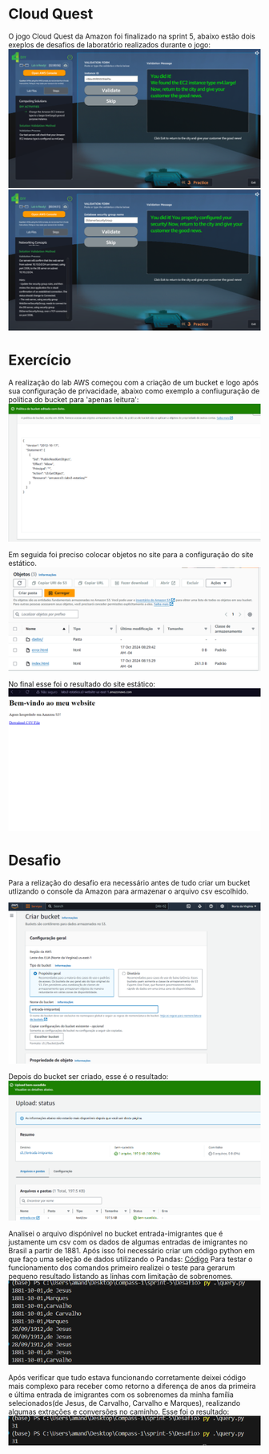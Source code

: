 # Cloud Quest

O jogo Cloud Quest da Amazon foi finalizado na sprint 5, abaixo estão dois exeplos de desafios de laboratório realizados durante o jogo:
![Exemplo 1](../evidencias/Captura%20de%20tela%202024-09-17%20082537.png)
![Exemplo 2](../evidencias/Captura%20de%20tela%202024-09-17%20102250.png)

# Exercício

A realização do lab AWS começou com a criação de um bucket e logo após sua configuração de privacidade, abaixo como exemplo a confiuguração de política do bucket para 'apenas leitura':
![politics](../evidencias/ex01.png)

Em seguida foi preciso colocar objetos no site para a configuração do site estático.
![bucket](../evidencias/bucketlab.png)

No final esse foi o resultado do site estático:
![site](../evidencias/site.png)


# Desafio

Para a relização do desafio era necessário antes de tudo criar um bucket utlizando o console da Amazon para armazenar o arquivo csv escolhido.

![Bucket](../evidencias/bucket.png)

Depois do bucket ser criado, esse é o resultado:
![Concluído](../evidencias/upload.png)

Analisei o arquivo dispónivel no bucket entrada-imigrantes que é justamente um csv com os dados de algumas entradas de imigrantes no Brasil a partir de 1881.
Após isso foi necessário criar um código python em que faço uma seleção de dados utilizando o Pandas: [Código](../Desafio/query.py)
Para testar o funcionamento dos comandos primeiro realizei o teste para gerarum pequeno resultado listando as linhas com limitação de sobrenomes.
![Teste](../evidencias/query%20teste.png)

Após verificar que tudo estava funcionando corretamente deixei código mais complexo para receber como retorno a diferença de anos da primeira e última entrada de imigrantes com os sobrenomes da minha família selecionados(de Jesus, de Carvalho, Carvalho e Marques), realizando algumas extrações e conversões no caminho. Esse foi o resultado:
![Resultado](../evidencias/resultado.png)